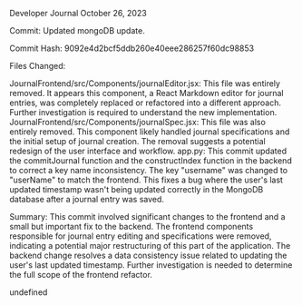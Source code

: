 Developer Journal
October 26, 2023

Commit: Updated mongoDB update.

Commit Hash: 9092e4d2bcf5ddb260e40eee286257f60dc98853

Files Changed:

JournalFrontend/src/Components/journalEditor.jsx: This file was entirely removed.  It appears this component, a React Markdown editor for journal entries, was completely replaced or refactored into a different approach.  Further investigation is required to understand the new implementation.
JournalFrontend/src/Components/journalSpec.jsx: This file was also entirely removed. This component likely handled journal specifications and the initial setup of journal creation. The removal suggests a potential redesign of the user interface and workflow.
app.py: This commit updated the commitJournal function and the constructIndex function in the backend to correct a key name inconsistency. The key "username" was changed to "userName" to match the frontend. This fixes a bug where the user's last updated timestamp wasn't being updated correctly in the MongoDB database after a journal entry was saved.

Summary: This commit involved significant changes to the frontend and a small but important fix to the backend. The frontend components responsible for journal entry editing and specifications were removed, indicating a potential major restructuring of this part of the application.  The backend change resolves a data consistency issue related to updating the user's last updated timestamp.  Further investigation is needed to determine the full scope of the frontend refactor.

undefined
